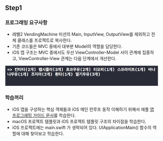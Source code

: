 ## Step1

### 프로그래밍 요구사항
* 레벨2 VendingMachine 미션의 Main, InputView, OutputView를 제외하고 전체 클래스를 프로젝트로 복사한다.
* 기존 코드들은 MVC 중에서 대부분 Model의 역할을 담당한다.
* iOS 앱 구조는 MVC 중에서도 우선 ViewController-Model 사이 관계에 집중하고, ViewController-View 관계는 다음 단계에서 개선한다.

![consol](images/consolstep1.png)

### 학습꺼리
* iOS 앱을 구성하는 핵심 객체들과 iOS 메인 런루프 동작 이해하기 위해서 애플 [앱 프로그래밍 가이드 문서](https://developer.apple.com/library/archive/documentation/iPhone/Conceptual/iPhoneOSProgrammingGuide/Introduction/Introduction.html#//apple_ref/doc/uid/TP40007072)를 학습한다.
* macOS 프로젝트 템플릿과 iOS 프로젝트 템플릿 구조의 차이점을 학습한다.
* iOS 프로젝트에는 main.swift 가 생략되어 있다.
UIApplicationMain() 함수의 역할에 대해 찾아보고 학습한다.

